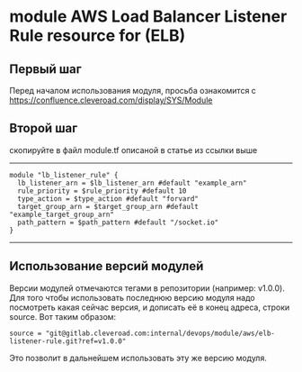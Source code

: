 # module AWS Load Balancer Listener Rule resource for (ELB)

## Первый шаг 
Перед началом использования модуля, просьба ознакомится с 
https://confluence.cleveroad.com/display/SYS/Module

## Второй шаг 
скопируйте в файл module.tf описаной в статье из ссылки выше

---

``` 
module "lb_listener_rule" {
  lb_listener_arn = $lb_listener_arn #default "example_arn"
  rule_priority = $rule_priority #default 10
  type_action = $type_action #default "forvard"
  target_group_arn = $target_group_arn #default "example_target_group_arn"
  path_pattern = $path_pattern #default "/socket.io"
}
```

---

## Использование версий модулей
Версии модулей отмечаются тегами в репозитории (например: v1.0.0).
Для того чтобы использовать последнюю версию модуля надо посмотреть какая сейчас версия, и дописать её в конец адреса, строки source. Вот таким образом:
```
source = "git@gitlab.cleveroad.com:internal/devops/module/aws/elb-listener-rule.git?ref=v1.0.0"
```
Это позволит в дальнейшем использовать эту же версию модуля. 